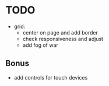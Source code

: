 # TODO
- grid:
  - center on page and add border
  - check responsiveness and adjust
  - add fog of war

## Bonus
- add controls for touch devices
